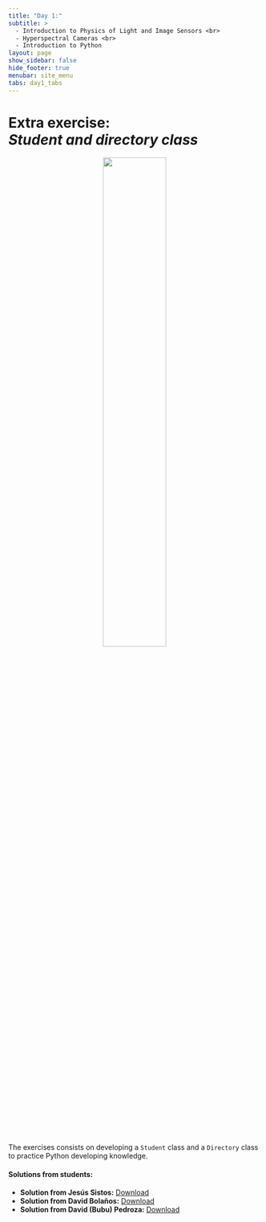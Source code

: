 ```yaml
---
title: "Day 1:"
subtitle: >
  - Introduction to Physics of Light and Image Sensors <br>
  - Hyperspectral Cameras <br>
  - Introduction to Python
layout: page
show_sidebar: false
hide_footer: true
menubar: site_menu
tabs: day1_tabs
---
```


# Extra exercise: <br>_Student and directory class_

<center>
    <img width="50%" src="https://www.python.org/static/community_logos/python-logo-generic.svg">
</center>

The exercises consists on developing a `Student` class and a `Directory` class to practice Python developing knowledge.

#### Solutions from students:
- **Solution from Jesús Sistos:** <a href="/hyperspectrum/assets/docs/script_jesus.py" class="button is-success is-small is-fullwidth">Download</a>
- **Solution from David Bolaños:** <a href="/hyperspectrum/assets/docs/student_directory_classes_david.ipynb" class="button is-success is-small is-fullwidth">Download</a>
- **Solution from David (Bubu) Pedroza:** <a href="/hyperspectrum/assets/docs/student_directory_classes_bubu.ipynb" class="button is-success is-small is-fullwidth">Download</a>

